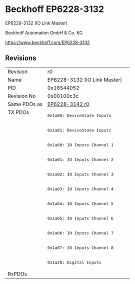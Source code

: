 # Beckhoff EP6228-3132

EP6228-3132 (IO Link Master)

Beckhoff Automation GmbH & Co. KG

https://www.beckhoff.com/EP6228-3132

## Revisions
<table>
<tr >
<td>Revision</td>
<td>r0</td>
</tr>
<tr >
<td>Name</td>
<td>EP6228-3132 (IO Link Master)</td>
</tr>
<tr >
<td>PID</td>
<td>0x18544052</td>
</tr>
<tr >
<td>Revision No</td>
<td>0x00100c3c</td>
</tr>
<tr >
<td>Same PDOs as</td>
<td><a href="EP6228-3142">EP6228-3142 r0</a></td>
</tr>
<tr class="txpdo">
<td rowspan=11 valign=top>TX PDOs</td>
<td><pre>0x1a80: DeviceState Inputs</pre></td>
<td></td>
</tr>
<tr class="txpdo">
<td><pre>0x1a81: DeviceState Inputs</pre></td>
</tr>
<tr class="txpdo">
<td><pre>0x1a00: IO Inputs Channel 1</pre></td>
</tr>
<tr class="txpdo">
<td><pre>0x1a01: IO Inputs Channel 2</pre></td>
</tr>
<tr class="txpdo">
<td><pre>0x1a02: IO Inputs Channel 3</pre></td>
</tr>
<tr class="txpdo">
<td><pre>0x1a03: IO Inputs Channel 4</pre></td>
</tr>
<tr class="txpdo">
<td><pre>0x1a04: IO Inputs Channel 5</pre></td>
</tr>
<tr class="txpdo">
<td><pre>0x1a05: IO Inputs Channel 6</pre></td>
</tr>
<tr class="txpdo">
<td><pre>0x1a06: IO Inputs Channel 7</pre></td>
</tr>
<tr class="txpdo">
<td><pre>0x1a07: IO Inputs Channel 8</pre></td>
</tr>
<tr class="txpdo">
<td><pre>0x1a20: Digital Inputs</pre></td>
</tr>
<tr >
<td>RxPDOs</td>
<td></td>
</tr>
</table>
